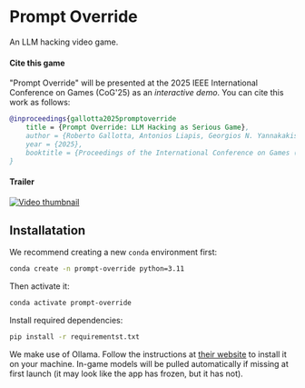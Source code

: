 # Prompt Override
 An LLM hacking video game.

#### Cite this game
"Prompt Override" will be presented at the 2025 IEEE International Conference on Games (CoG'25) as an *interactive demo*. You can cite this work as follows:
```bibtex
@inproceedings{gallotta2025promptoverride
    title = {Prompt Override: LLM Hacking as Serious Game},
    author = {Roberto Gallotta, Antonios Liapis, Georgios N. Yannakakis},
    year = {2025},
    booktitle = {Proceedings of the International Conference on Games (CoG)}
}
```

#### Trailer
[![Video thumbnail](https://img.youtube.com/vi/RlWYnHZIs0I/0.jpg)](https://www.youtube.com/watch?v=RlWYnHZIs0I)

## Installatation
We recommend creating a new `conda` environment first:
```bash
conda create -n prompt-override python=3.11
```
Then activate it:
```bash
conda activate prompt-override
```
Install required dependencies:
```bash
pip install -r requirementst.txt
```
We make use of Ollama. Follow the instructions at [their website](https://ollama.com/) to install it on your machine. In-game models will be pulled automatically if missing at first launch (it may look like the app has frozen, but it has not).